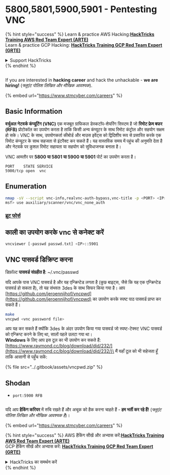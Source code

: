 # 5800,5801,5900,5901 - Pentesting VNC

{% hint style="success" %}
Learn & practice AWS Hacking:<img src="/.gitbook/assets/arte.png" alt="" data-size="line">[**HackTricks Training AWS Red Team Expert (ARTE)**](https://training.hacktricks.xyz/courses/arte)<img src="/.gitbook/assets/arte.png" alt="" data-size="line">\
Learn & practice GCP Hacking: <img src="/.gitbook/assets/grte.png" alt="" data-size="line">[**HackTricks Training GCP Red Team Expert (GRTE)**<img src="/.gitbook/assets/grte.png" alt="" data-size="line">](https://training.hacktricks.xyz/courses/grte)

<details>

<summary>Support HackTricks</summary>

* Check the [**subscription plans**](https://github.com/sponsors/carlospolop)!
* **Join the** 💬 [**Discord group**](https://discord.gg/hRep4RUj7f) or the [**telegram group**](https://t.me/peass) or **follow** us on **Twitter** 🐦 [**@hacktricks\_live**](https://twitter.com/hacktricks\_live)**.**
* **Share hacking tricks by submitting PRs to the** [**HackTricks**](https://github.com/carlospolop/hacktricks) and [**HackTricks Cloud**](https://github.com/carlospolop/hacktricks-cloud) github repos.

</details>
{% endhint %}

<figure><img src="/.gitbook/assets/image (1) (1) (1) (1) (1) (1) (1) (1) (1) (1).png" alt=""><figcaption></figcaption></figure>

If you are interested in **hacking career** and hack the unhackable - **we are hiring!** (_फ्लूएंट पोलिश लिखित और मौखिक आवश्यक_).

{% embed url="https://www.stmcyber.com/careers" %}

## Basic Information

**वर्चुअल नेटवर्क कंप्यूटिंग (VNC)** एक मजबूत ग्राफिकल डेस्कटॉप-शेयरिंग सिस्टम है जो **रिमोट फ्रेम बफर (RFB)** प्रोटोकॉल का उपयोग करता है ताकि किसी अन्य कंप्यूटर के साथ रिमोट कंट्रोल और सहयोग सक्षम हो सके। VNC के साथ, उपयोगकर्ता कीबोर्ड और माउस इवेंट्स को द्विदिशीय रूप से प्रसारित करके एक रिमोट कंप्यूटर के साथ सहजता से इंटरैक्ट कर सकते हैं। यह वास्तविक समय में पहुंच की अनुमति देता है और नेटवर्क पर कुशल रिमोट सहायता या सहयोग को सुविधाजनक बनाता है।

VNC आमतौर पर **5800 या 5801 या 5900 या 5901** पोर्ट का उपयोग करता है।
```
PORT    STATE SERVICE
5900/tcp open  vnc
```
## Enumeration
```bash
nmap -sV --script vnc-info,realvnc-auth-bypass,vnc-title -p <PORT> <IP>
msf> use auxiliary/scanner/vnc/vnc_none_auth
```
### [**ब्रूट फोर्स**](../generic-methodologies-and-resources/brute-force.md#vnc)

## काली का उपयोग करके vnc से कनेक्ट करें
```bash
vncviewer [-passwd passwd.txt] <IP>::5901
```
## VNC पासवर्ड डिक्रिप्ट करना

डिफ़ॉल्ट **पासवर्ड संग्रहीत है**: \~/.vnc/passwd

यदि आपके पास VNC पासवर्ड है और यह एन्क्रिप्टेड लगता है (कुछ बाइट्स, जैसे कि यह एक एन्क्रिप्टेड पासवर्ड हो सकता है), तो यह संभवतः 3des के साथ सिफर किया गया है। आप [https://github.com/jeroennijhof/vncpwd](https://github.com/jeroennijhof/vncpwd) का उपयोग करके स्पष्ट पाठ पासवर्ड प्राप्त कर सकते हैं।
```bash
make
vncpwd <vnc password file>
```
आप यह कर सकते हैं क्योंकि 3des के अंदर उपयोग किया गया पासवर्ड जो स्पष्ट-टेक्स्ट VNC पासवर्ड को एन्क्रिप्ट करने के लिए था, सालों पहले उलटा गया था।\
**Windows** के लिए आप इस टूल का भी उपयोग कर सकते हैं: [https://www.raymond.cc/blog/download/did/232/](https://www.raymond.cc/blog/download/did/232/)\
मैं यहाँ टूल को भी सहेजता हूँ ताकि आसानी से पहुँच सकें:

{% file src="../.gitbook/assets/vncpwd.zip" %}

## Shodan

* `port:5900 RFB`

<figure><img src="/.gitbook/assets/image (1) (1) (1) (1) (1) (1) (1) (1) (1) (1).png" alt=""><figcaption></figcaption></figure>

यदि आप **हैकिंग करियर** में रुचि रखते हैं और अचूक को हैक करना चाहते हैं - **हम भर्ती कर रहे हैं!** (_फ्लूएंट पोलिश लिखित और मौखिक आवश्यक है_)।

{% embed url="https://www.stmcyber.com/careers" %}

{% hint style="success" %}
AWS हैकिंग सीखें और अभ्यास करें:<img src="/.gitbook/assets/arte.png" alt="" data-size="line">[**HackTricks Training AWS Red Team Expert (ARTE)**](https://training.hacktricks.xyz/courses/arte)<img src="/.gitbook/assets/arte.png" alt="" data-size="line">\
GCP हैकिंग सीखें और अभ्यास करें: <img src="/.gitbook/assets/grte.png" alt="" data-size="line">[**HackTricks Training GCP Red Team Expert (GRTE)**<img src="/.gitbook/assets/grte.png" alt="" data-size="line">](https://training.hacktricks.xyz/courses/grte)

<details>

<summary>HackTricks का समर्थन करें</summary>

* [**सदस्यता योजनाएँ**](https://github.com/sponsors/carlospolop) देखें!
* **हमारे** 💬 [**Discord समूह**](https://discord.gg/hRep4RUj7f) या [**टेलीग्राम समूह**](https://t.me/peass) में शामिल हों या **हमें** **Twitter** 🐦 [**@hacktricks\_live**](https://twitter.com/hacktricks\_live)** पर फॉलो करें।**
* हैकिंग ट्रिक्स साझा करें और [**HackTricks**](https://github.com/carlospolop/hacktricks) और [**HackTricks Cloud**](https://github.com/carlospolop/hacktricks-cloud) गिटहब रिपोजिटरी में PR सबमिट करें।

</details>
{% endhint %}
